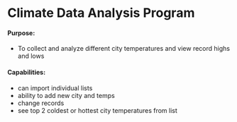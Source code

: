 # Climate Data Analysis Program

#### Purpose: 
- To collect and analyze different city temperatures and view record highs and lows

#### Capabilities:
- can import individual lists
- ability to add new city and temps
- change records
- see top 2 coldest or hottest city temperatures from list
